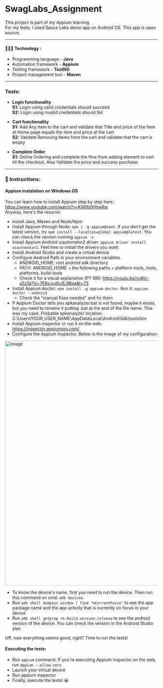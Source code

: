 # SwagLabs_Assignment
This project is part of my Appium learning.  
For my tests, I used Sauce Labs demo app on Android OS. This app is open source, 


***
#### 👨🏻‍💻 Technology :
- Programming language - **Java**
- Automation framework - **Appium**
- Testing framework - **TestNG**  
- Project management tool - **Maven**  


***
### Tests:
- **Login functionality**  
  **S1:** Login using valid credentials should succeed  
  **S2:** Login using invalid credentials should fail    

- **Cart functionality**  
  **S1:** Add Any Item to the cart and validate that Title and price of the Item at Home page equals the item and price at the cart  
  **S2:** Validate Removing Items from the cart and validate that the cart is empty   

- **Complete Order**  
  **S1:** Online Ordering and complete the flow from adding element to cart till the checkout, Also Validate the price and success purchase.
  
***


### 📜 Instructions:
#### Appium instalation on Windows OS
You can learn how to install Appium step by step here: https://www.youtube.com/watch?v=KiWIb0HhwRw  
Anyway, here's the resume:
- Install Java, Maven and Node/Npm
- Install Appium through Node: `npm i -g appium@next`. If you don't get the latest version, try `npm install --location=global appium@latest`. You can check the version running `appium -v`
- Install Appium Android uiautomator2 driver: `appium driver install uiautomator2`. Feel free to install the drivers you want
- Install Android Studio and create a virtual device
- Configure Android Path in your environment variables.
  - ANDROID_HOME: root android sdk directory
  - PATH: ANDROID_HOME + the following paths = platform-tools, tools, platforms, build-tools  
  - Check it for a visual explanation (PT-BR): https://youtu.be/yuKlc-a5z5k?si=7E9sJydltJ9_9Bqe&t=73
- Install Appium doctor: `npm install -g appium-doctor`. Run it: `appium-doctor --android`  
  - Check the "manual fixes needed" and fix them
- If Appium Doctor tells you apkanalyzer.bat is not found, maybe it exists, but you need to rename it putting .bat at the end of the file name. This was my case. Probable apkanalyzer location: C:\Users\YOUR_USER_NAME\AppData\Local\Android\Sdk\tools\bin
- Install Appium inspector or run it on the web: https://inspector.appiumpro.com/
- Configure the Appium Inspector. Below is the image of my configuration:

<img width="808" alt="image" src="https://github.com/Onkartayde21/SwagLabs_Assignment/assets/97312809/970e0148-8d19-4c6a-b847-2a7174158046">


- To know the device's name, first you need to run the device. Then run this command on cmd: `adb devices`
- Run `adb shell dumpsys window | find "mCurrentFocus"` to see the app package name and the app activity that is currently on focus in your device
- Run `adb shell getprop ro.build.version.release` to see the android version of the device. You can check the version in the Android Studio also

Uff, now everything seems good, right? Time to run the tests!

#### Executing the tests:
- Run `appium` command. If you're executing Appium inspector on the web, run `appium --allow-cors`
- Launch your virtual device
- Run appium inspector
- Finally, execute the tests! 😀
  
